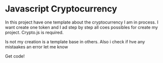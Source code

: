 # Javascript Cryptocurrency

In this project  have  one template about the cryptocurrency I am in process. I want create  one token and I ad step by step all coes  possibles
for create my project.
Crypto.js  is required.

Is not my creation is a template  base in others. Also  i check if  hve any  mistaakes an error  let me know

Get code!
